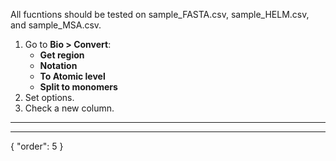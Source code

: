 All fucntions should be tested on sample_FASTA.csv, sample_HELM.csv, and sample_MSA.csv.

1. Go to **Bio > Convert**:
   * **Get region**
   * **Notation**
   * **To Atomic level**
   * **Split to monomers**
4. Set options.
5. Check a new column.
---


---
{
  "order": 5
}